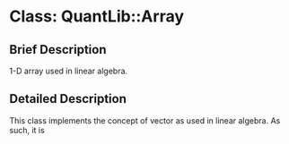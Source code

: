 # Class: QuantLib::Array

## Brief Description
1-D array used in linear algebra. 

## Detailed Description
This class implements the concept of vector as used in linear algebra. As such, it is 

